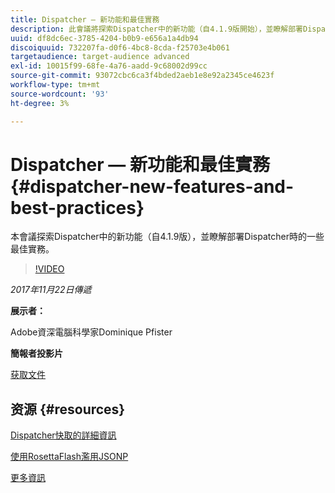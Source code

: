```yaml
---
title: Dispatcher — 新功能和最佳實務
description: 此會議將探索Dispatcher中的新功能（自4.1.9版開始），並瞭解部署Dispatcher時的一些最佳實務。
uuid: df8dc6ec-3785-4204-b0b9-e656a1a4db94
discoiquuid: 732207fa-d0f6-4bc8-8cda-f25703e4b061
targetaudience: target-audience advanced
exl-id: 10015f99-68fe-4a76-aadd-9c68002d99cc
source-git-commit: 93072cbc6ca3f4bded2aeb1e8e92a2345ce4623f
workflow-type: tm+mt
source-wordcount: '93'
ht-degree: 3%

---
```


# Dispatcher — 新功能和最佳實務{#dispatcher-new-features-and-best-practices}

本會議探索Dispatcher中的新功能（自4.1.9版），並瞭解部署Dispatcher時的一些最佳實務。

>[!VIDEO](https://video.tv.adobe.com/v/20842/?quality=9)

*2017年11月22日傳遞*

**展示者：**

Adobe資深電腦科學家Dominique Pfister

**簡報者投影片**

[获取文件](assets/dispatcher-aemgemsnov2017.pdf)

## 资源 {#resources}

[Dispatcher快取的詳細資訊](https://github.com/cqsupport/webinar-dispatchercache)

[使用RosettaFlash濫用JSONP](https://miki.it/blog/2014/7/8/abusing-jsonp-with-rosetta-flash/)

[更多資訊](https://adobe-consulting-services.github.io/acs-aem-commons/features/dispatcher-ttl/index.html)

<!--
[Get back to the Overview](https://helpx.adobe.com/experience-manager/kt/eseminars/gems/aem-index.html)
-->
